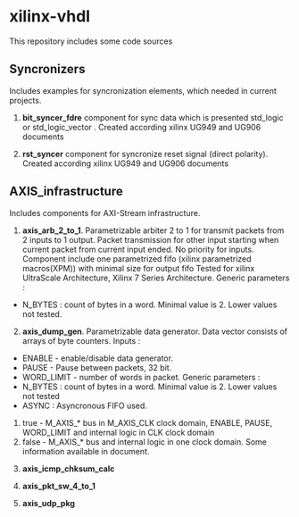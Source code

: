 # xilinx-vhdl
This repository includes some code sources

## Syncronizers 
Includes examples for syncronization elements, which needed in current projects. 

1. **bit_syncer_fdre**
component for sync data which is presented std_logic or std_logic_vector .
Created according xilinx UG949 and UG906 documents

2. **rst_syncer** 
component for syncronize reset signal (direct polarity). 
Created according xilinx UG949 and UG906 documents

## AXIS_infrastructure
Includes components for AXI-Stream infrastructure. 

1. **axis_arb_2_to_1**.
Parametrizable arbiter 2 to 1 for transmit packets from 2 inputs to 1 output. 
Packet transmission for other input starting when current packet from current input ended. No priority for inputs.
Component include one parametrized fifo (xilinx parametrized macros(XPM)) with minimal size for output fifo
Tested for xilinx UltraScale Architecture, Xilinx 7 Series Architecture.
Generic parameters : 
- N_BYTES : count of bytes in a word. Minimal value is 2. Lower values not tested.

2. **axis_dump_gen**.
Parametrizable data generator. Data vector consists of arrays of byte counters.
Inputs :
- ENABLE - enable/disable data generator.
- PAUSE - Pause between packets, 32 bit.
- WORD_LIMIT - number of words in packet. 
Generic parameters :
- N_BYTES : count of bytes in a word. Minimal value is 2. Lower values not tested
- ASYNC : Asyncronous FIFO used. 
1) true - M_AXIS_* bus in M_AXIS_CLK clock domain, ENABLE, PAUSE, WORD_LIMIT and internal logic in CLK clock domain
2) false - M_AXIS_* bus and internal logic in one clock domain.
Some information available in document.
    

3. **axis_icmp_chksum_calc**
    

4. **axis_pkt_sw_4_to_1**


5. **axis_udp_pkg**

